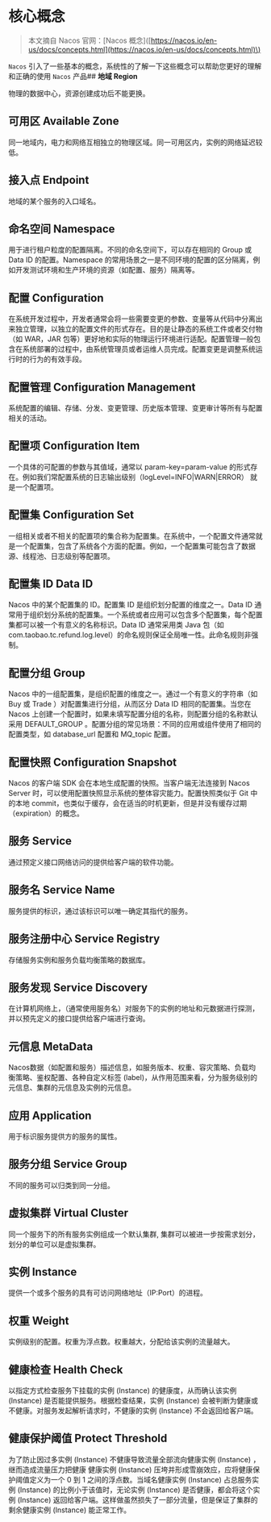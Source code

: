 # 核心概念

> 本文摘自 Nacos 官网：\[Nacos 概念\]\([https://nacos.io/en-us/docs/concepts.html](https://nacos.io/en-us/docs/concepts.html)\)

`Nacos` 引入了一些基本的概念，系统性的了解一下这些概念可以帮助您更好的理解和正确的使用 `Nacos` 产品\#\# **地域 Region**

物理的数据中心，资源创建成功后不能更换。

## **可用区 Available Zone**

同一地域内，电力和网络互相独立的物理区域。同一可用区内，实例的网络延迟较低。

## **接入点 Endpoint**

地域的某个服务的入口域名。

## **命名空间 Namespace**

用于进行租户粒度的配置隔离。不同的命名空间下，可以存在相同的 Group 或 Data ID 的配置。Namespace 的常用场景之一是不同环境的配置的区分隔离，例如开发测试环境和生产环境的资源（如配置、服务）隔离等。

## **配置 Configuration**

在系统开发过程中，开发者通常会将一些需要变更的参数、变量等从代码中分离出来独立管理，以独立的配置文件的形式存在。目的是让静态的系统工件或者交付物（如 WAR，JAR 包等）更好地和实际的物理运行环境进行适配。配置管理一般包含在系统部署的过程中，由系统管理员或者运维人员完成。配置变更是调整系统运行时的行为的有效手段。

## **配置管理 Configuration Management**

系统配置的编辑、存储、分发、变更管理、历史版本管理、变更审计等所有与配置相关的活动。

## **配置项 Configuration Item**

一个具体的可配置的参数与其值域，通常以 param-key=param-value 的形式存在。例如我们常配置系统的日志输出级别（logLevel=INFO\|WARN\|ERROR） 就是一个配置项。

## **配置集 Configuration Set**

一组相关或者不相关的配置项的集合称为配置集。在系统中，一个配置文件通常就是一个配置集，包含了系统各个方面的配置。例如，一个配置集可能包含了数据源、线程池、日志级别等配置项。

## **配置集 ID Data ID**

Nacos 中的某个配置集的 ID。配置集 ID 是组织划分配置的维度之一。Data ID 通常用于组织划分系统的配置集。一个系统或者应用可以包含多个配置集，每个配置集都可以被一个有意义的名称标识。Data ID 通常采用类 Java 包（如 com.taobao.tc.refund.log.level）的命名规则保证全局唯一性。此命名规则非强制。

## **配置分组 Group**

Nacos 中的一组配置集，是组织配置的维度之一。通过一个有意义的字符串（如 Buy 或 Trade ）对配置集进行分组，从而区分 Data ID 相同的配置集。当您在 Nacos 上创建一个配置时，如果未填写配置分组的名称，则配置分组的名称默认采用 DEFAULT\_GROUP 。配置分组的常见场景：不同的应用或组件使用了相同的配置类型，如 database\_url 配置和 MQ\_topic 配置。

## **配置快照 Configuration Snapshot**

Nacos 的客户端 SDK 会在本地生成配置的快照。当客户端无法连接到 Nacos Server 时，可以使用配置快照显示系统的整体容灾能力。配置快照类似于 Git 中的本地 commit，也类似于缓存，会在适当的时机更新，但是并没有缓存过期（expiration）的概念。

## **服务 Service**

通过预定义接口网络访问的提供给客户端的软件功能。

## **服务名 Service Name**

服务提供的标识，通过该标识可以唯一确定其指代的服务。

## **服务注册中心 Service Registry**

存储服务实例和服务负载均衡策略的数据库。

## **服务发现 Service Discovery**

在计算机网络上，（通常使用服务名）对服务下的实例的地址和元数据进行探测，并以预先定义的接口提供给客户端进行查询。

## **元信息 MetaData**

Nacos数据（如配置和服务）描述信息，如服务版本、权重、容灾策略、负载均衡策略、鉴权配置、各种自定义标签 \(label\)，从作用范围来看，分为服务级别的元信息、集群的元信息及实例的元信息。

## **应用 Application**

用于标识服务提供方的服务的属性。

## **服务分组 Service Group**

不同的服务可以归类到同一分组。

## **虚拟集群 Virtual Cluster**

同一个服务下的所有服务实例组成一个默认集群, 集群可以被进一步按需求划分，划分的单位可以是虚拟集群。

## **实例 Instance**

提供一个或多个服务的具有可访问网络地址（IP:Port）的进程。

## **权重 Weight**

实例级别的配置。权重为浮点数。权重越大，分配给该实例的流量越大。

## **健康检查 Health Check**

以指定方式检查服务下挂载的实例 \(Instance\) 的健康度，从而确认该实例 \(Instance\) 是否能提供服务。根据检查结果，实例 \(Instance\) 会被判断为健康或不健康。对服务发起解析请求时，不健康的实例 \(Instance\) 不会返回给客户端。

## **健康保护阈值 Protect Threshold**

为了防止因过多实例 \(Instance\) 不健康导致流量全部流向健康实例 \(Instance\) ，继而造成流量压力把健康 健康实例 \(Instance\) 压垮并形成雪崩效应，应将健康保护阈值定义为一个 0 到 1 之间的浮点数。当域名健康实例 \(Instance\) 占总服务实例 \(Instance\) 的比例小于该值时，无论实例 \(Instance\) 是否健康，都会将这个实例 \(Instance\) 返回给客户端。这样做虽然损失了一部分流量，但是保证了集群的剩余健康实例 \(Instance\) 能正常工作。

